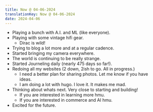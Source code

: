 ```yaml
---
title: Now @ 04-06-2024
translationKey: Now @ 04-06-2024
date: 2024-04-06
---
```


* Playing a bunch with A.I. and ML (like everyone).
* Playing with some vintage hifi gear.
    * Dirac is wild!
* Trying to blog a lot more and at a regular cadence.
* Started bringing my camera everywhere.
* The world is continuing to be really strange.
* Started Journeling daily (nearly 475 days so far!).
* Redoing all my websites (2 down, 2ish to go. All in progress.)
    * I need a better plan for sharing photos. Let me know if you have ideas.
    * I am doing a lot with hugo. I love it. It makes me mad.
* Thinking about whats next. Very close to starting and building!
    * If you are interested in learning more hmu.
    * If you are interested in commerce and AI hmu.
* Excited for the future.

